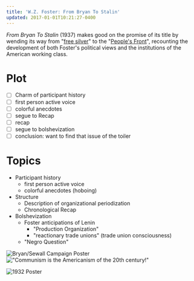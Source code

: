 ```yaml
---
title: 'W.Z. Foster: From Bryan To Stalin'
updated: 2017-01-01T10:21:27-0400
---
```


_From Bryan To Stalin_ (1937) makes good on the promise of its title by wending its way from "[free silver](https://en.wikipedia.org/wiki/Free_silver)" to the "[People's Front](https://en.wikipedia.org/wiki/Popular_front#The_Comintern.27s_Popular_Front_policy_1934.E2.80.9339)", recounting the development of both Foster's political views and the institutions of the American working class.

# Plot
- [ ] Charm of participant history
- [ ] first person active voice
- [ ] colorful anecdotes
- [ ] segue to Recap
- [ ] recap
- [ ] segue to bolshevization
- [ ] conclusion: want to find that issue of the toiler

# Topics

- Participant history
  - first person active voice
  - colorful anecdotes (hoboing)
- Structure
  - Description of organizational periodization
  - Chronological Recap
- Bolshevization
  - Foster anticipations of Lenin
    - "Production Organization"
    - "reactionary trade unions" (trade union consciousness)
  - "Negro Question"

![Bryan/Sewall Campaign Poster](https://upload.wikimedia.org/wikipedia/commons/thumb/d/dc/Bryan-Sewall.jpg/1920px-Bryan-Sewall.jpg)
!["Communism is the Americanism of the 20th century!"](https://upload.wikimedia.org/wikipedia/en/3/3c/37-howard-this4thofjuly.jpg)

![1932 Poster](http://65.media.tumblr.com/tumblr_lh317kI6pv1qap9gno1_500.jpg)

[^leninVirtue]: TODO
